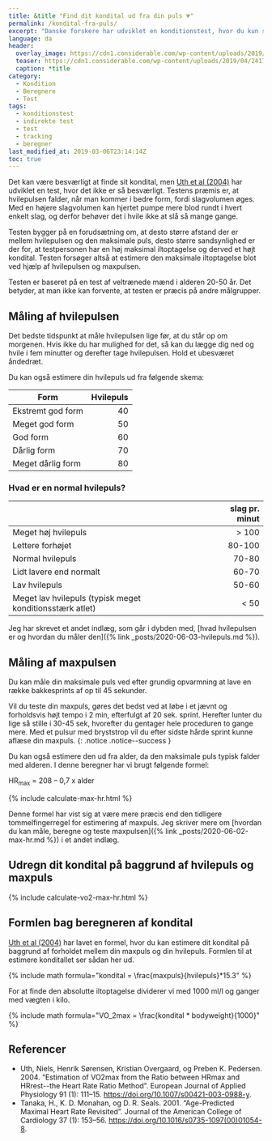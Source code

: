 ```yaml
---
title: &title "Find dit kondital ud fra din puls 💗"
permalink: /kondital-fra-puls/
excerpt: "Danske forskere har udviklet en konditionstest, hvor du kun skal bruge din hvilepuls og maxpuls."
language: da
header:
  overlay_image: https://cdn1.considerable.com/wp-content/uploads/2019/04/24170055/heart-beat-line-end-of-life-picture.jpg
  teaser: https://cdn1.considerable.com/wp-content/uploads/2019/04/24170055/heart-beat-line-end-of-life-picture.jpg
  caption: *title
category:
  - Kondition
  - Beregnere
  - Test
tags:
  - konditionstest
  - indirekte test
  - test
  - tracking
  - beregner
last_modified_at: 2019-03-06T23:14:14Z
toc: true
---
```


Det kan være besværligt at finde sit kondital, men [Uth et al (2004)](https://doi.org/10.1007/s00421-003-0988-y) har udviklet en test, hvor det ikke er så besværligt. Testens præmis er, at hvilepulsen falder, når man kommer i bedre form, fordi slagvolumen øges. Med en højere slagvolumen kan hjertet pumpe mere blod rundt i hvert enkelt slag, og derfor behøver det i hvile ikke at slå så mange gange.

Testen bygger på en forudsætning om, at desto større afstand der er mellem hvilepulsen og den maksimale puls, desto større sandsynlighed er der for, at testpersonen har en høj maksimal iltoptagelse og derved et højt kondital. Testen forsøger altså at estimere den maksimale iltoptagelse blot ved hjælp af hvilepulsen og maxpulsen.

Testen er baseret på en test af veltrænede mænd i alderen 20-50 år. Det betyder, at man ikke kan forvente, at testen er præcis på andre målgrupper.

## Måling af hvilepulsen

Det bedste tidspunkt at måle hvilepulsen lige før, at du står op om morgenen. Hvis ikke du har mulighed for det, så kan du lægge dig ned og hvile i fem minutter og derefter tage hvilepulsen. Hold et ubesværet åndedræt.

Du kan også estimere din hvilepuls ud fra følgende skema:

| Form              | Hvilepuls |
|-------------------|----------:|
| Ekstremt god form | 40        |
| Meget god form    | 50        |
| God form          | 60        |
| Dårlig form       | 70        |
| Meget dårlig form | 80        |

### Hvad er en normal hvilepuls?

|                                                          | slag pr. minut |
|----------------------------------------------------------|---------------:|
| Meget høj hvilepuls                                      | > 100          | 
| Lettere forhøjet                                         | 80-100         |
| Normal hvilepuls                                         | 70-80          |
| Lidt lavere end normalt                                  | 60-70          |
| Lav hvilepuls                                            | 50-60          | 
| Meget lav hvilepuls (typisk meget konditionsstærk atlet) | < 50           |

Jeg har skrevet et andet indlæg, som går i dybden med, [hvad hvilepulsen er og hvordan du måler den]({% link _posts/2020-06-03-hvilepuls.md %}).

## Måling af maxpulsen

Du kan måle din maksimale puls ved efter grundig opvarmning at lave en række bakkesprints af op til 45 sekunder.

Vil du teste din maxpuls, gøres det bedst ved at løbe i et jævnt og forholdsvis højt tempo i 2 min, efterfulgt af 20 sek. sprint. Herefter lunter du lige så stille i 30-45 sek, hvorefter du gentager hele proceduren to gange mere. Med et pulsur med bryststrop vil du efter sidste hårde sprint kunne aflæse din maxpuls. 
{: .notice .notice--success }

Du kan også estimere den ud fra alder, da den maksimale puls typisk falder med alderen. I denne beregner har vi brugt følgende formel:

HR<sub>max</sub> = 208 – 0,7 x alder

{% include calculate-max-hr.html %}

Denne formel har vist sig at være mere præcis end den tidligere tommelfingerregel for estimering af maxpuls. Jeg skriver mere om [hvordan du kan måle, beregne og teste maxpulsen]({% link _posts/2020-06-02-max-hr.md %}) i et andet indlæg.

## Udregn dit kondital på baggrund af hvilepuls og maxpuls

{% include calculate-vo2-max-hr.html %}

## Formlen bag beregneren af kondital

[Uth et al (2004)](https://doi.org/10.1007/s00421-003-0988-y) har lavet en formel, hvor du kan estimere dit kondital på baggrund af forholdet mellem din maxpuls og din hvilepuls. Formlen til at estimere konditallet ser sådan her ud.

{% include math formula="kondital = \frac{maxpuls}{hvilepuls}*15.3" %}

For at finde den absolutte iltoptagelse dividerer vi med 1000 ml/l og ganger med vægten i kilo.

{% include math formula="VO_2max = \frac{kondital * bodyweight}{1000}" %}

## Referencer

- Uth, Niels, Henrik Sørensen, Kristian Overgaard, og Preben K. Pedersen. 2004. “Estimation of VO2max from the Ratio between HRmax and HRrest--the Heart Rate Ratio Method”. European Journal of Applied Physiology 91 (1): 111–15. <https://doi.org/10.1007/s00421-003-0988-y>.
- Tanaka, H., K. D. Monahan, og D. R. Seals. 2001. “Age-Predicted Maximal Heart Rate Revisited”. Journal of the American College of Cardiology 37 (1): 153–56. <https://doi.org/10.1016/s0735-1097(00)01054-8>.
